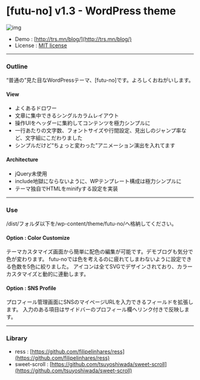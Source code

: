 # [futu-no] v1.3 - WordPress theme

![img](https://user-images.githubusercontent.com/17419773/38294778-eb4c68c6-3826-11e8-960f-2f223cd4564d.png)

* Demo : [http://trs.mn/blog/](http://trs.mn/blog/)
* License : [MIT license](https://opensource.org/licenses/MIT)

---

### Outline

“普通の”見た目なWordPressテーマ、[futu-no]です。よろしくおねがいします。

#### View

* よくあるドロワー
* 文章に集中できるシングルカラムレイアウト
* 操作UIをヘッダーに集約してコンテンツを極力シンプルに
* 一行あたりの文字数、フォントサイズや行間設定、見出しのジャンプ率など、文字組にこだわりました
* シンプルだけど“ちょっと変わった”アニメーション演出を入れてます

#### Architecture

* jQuery未使用
* include地獄にならないように、WPテンプレート構成は極力シンプルに
* テーマ独自でHTMLをminifyする設定を実装

---

### Use

/dist/フォルダ以下を/wp-content/theme/futu-no/へ格納してください。

#### Option : Color Customize

テーマカスタマイズ画面から簡単に配色の編集が可能です。デモブログも気分で色が変わります。
futu-noでは色を考えるのに疲れてしまわないように設定できる色数を5色に絞りました。
アイコンは全てSVGでデザインされており、カラーカスタマイズと動的に連動します。

#### Option : SNS Profile

プロフィール管理画面にSNSのマイページURLを入力できるフィールドを拡張します。
入力のある項目はサイドバーのプロフィール欄へリンク付きで反映します。

---

### Library

* ress : [https://github.com/filipelinhares/ress](https://github.com/filipelinhares/ress)
* sweet-scroll : [https://github.com/tsuyoshiwada/sweet-scroll](https://github.com/tsuyoshiwada/sweet-scroll)
